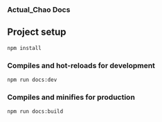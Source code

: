 
### Actual_Chao Docs

## Project setup
```
npm install
```

### Compiles and hot-reloads for development
```
npm run docs:dev
```


### Compiles and minifies for production
```
npm run docs:build
```